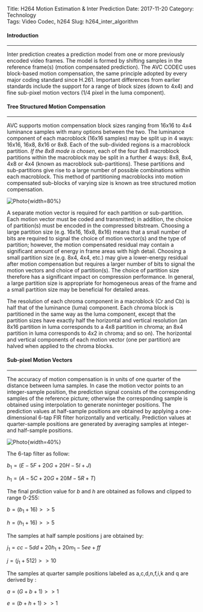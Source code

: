 Title: H264 Motion Estimation & Inter Prediction
Date: 2017-11-20
Category: Technology  
Tags: Video Codec, h264
Slug: h264_inter_algorithm

#### __Introduction__
***
Inter prediction creates a prediction model from one or more previously encoded video frames. The model is formed by shifting samples in the reference frame(s) (motion compensated prediction). The AVC CODEC uses block-based motion compensation, the same principle adopted by every major coding standard since H.261. Important differences from earlier standards include the support for a range of block sizes (down to 4x4) and fine sub-pixel motion vectors (1/4 pixel in the luma component).

#### __Tree Structured Motion Compensation__
***
AVC supports motion compensation block sizes ranging from 16x16 to 4x4 luminance samples with many options between the two. The luminance component of each macroblock (16x16 samples) may be split up in 4 ways: 16x16, 16x8, 8x16 or 8x8. Each of the sub-divided regions is a macroblock partition. _If the 8x8 mode is chosen_, each of the four 8x8 macroblock partitions within the macroblock may be split in a further 4 ways: 8x8, 8x4, 4x8 or 4x4 (known as macroblock sub-partitions). These partitions and sub-partitions give rise to a large number of possible combinations within each macroblock. This method of partitioning macroblocks into motion compensated sub-blocks of varying size is known as tree structured motion compensation.

![Photo]({attach}/blogs/blog_11_21_2017_h264_algorithm/h264_inter_tree.png){width=80%}

A separate motion vector is required for each partition or sub-partition. Each motion vector must be coded and transmitted; in addition, the choice of partition(s) must be encoded in the compressed bitstream. Choosing a large partition size (e.g. 16x16, 16x8, 8x16) means that a small number of bits are required to signal the choice of motion vector(s) and the type of partition; however, the motion compensated residual may contain a significant amount of energy in frame areas with high detail. Choosing a small partition size (e.g. 8x4, 4x4, etc.) may give a lower-energy residual after motion compensation but requires a larger number of bits to signal the motion vectors and choice of partition(s). The choice of partition size therefore has a significant impact on compression performance. In general, a large partition size is appropriate for homogeneous areas of the frame and a small partition size may be beneficial for detailed areas.

The resolution of each chroma component in a macroblock (Cr and Cb) is half that of the luminance (luma) component. Each chroma block is partitioned in the same way as the luma component, except that the partition sizes have exactly half the horizontal and vertical resolution (an 8x16 partition in luma corresponds to a 4x8 partition in chroma; an 8x4 partition in luma corresponds to 4x2 in chroma; and so on). The horizontal and vertical components of each motion vector (one per partition) are halved when applied to the chroma blocks.

#### __Sub-pixel Motion Vectors__
***
The accuracy of motion compensation is in units of one quarter of the distance between luma samples. In case the motion vector points to an integer-sample position, the prediction signal consists of the corresponding samples of the reference picture; otherwise the corresponding sample is obtained using interpolation to generate noninteger positions. The prediction values at half-sample positions are obtained by applying a one-dimensional 6-tap FIR filter horizontally and vertically. Prediction values at quarter-sample positions are generated by averaging samples at integer- and half-sample positions.

![Photo]({attach}/blogs/blog_11_21_2017_h264_algorithm/h264_inter_subpixel.png){width=40%}

The 6-tap filter as follow:

$b_1 = (E-5F+20G+20H-5I+J)$

$h_1 = (A-5C+20G+20M-5R+T)$

The final prdiction value for $b$ and $h$ are obtained as follows and clipped to range 0-255:

$b=(b_1 + 16)>>5$

$h=(h_1 + 16)>>5$

The samples at half sample positions j are obtained by:

$j_1 = cc - 5dd + 20h_1 + 20m_1 - 5ee + ff$

$j = (j_1 + 512)>>10$

The samples at quarter sample positions labeled as a,c,d,n,f,i,k and q are derived by :

$a = (G + b + 1)>>1$

$e = (b + h + 1)>>1$

















